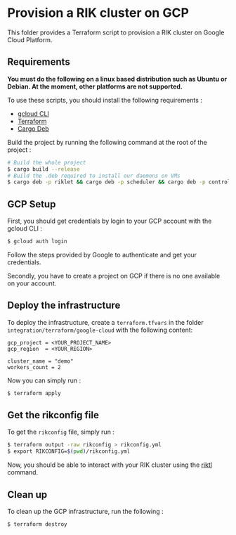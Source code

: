 # Provision a RIK cluster on GCP

This folder provides a Terraform script to provision a RIK cluster on Google Cloud Platform.

## Requirements

**You must do the following on a linux based distribution such as Ubuntu or Debian. At the moment, other platforms are not supported.**

To use these scripts, you should install the following requirements :

- [gcloud CLI](https://cloud.google.com/sdk/gcloud)
- [Terraform](https://www.terraform.io/)
- [Cargo Deb](https://crates.io/crates/cargo-deb)

Build the project by running the following command at the root of the project :

```bash
# Build the whole project
$ cargo build --release
# Build the .deb required to install our daemons on VMs
$ cargo deb -p riklet && cargo deb -p scheduler && cargo deb -p controller
```

## GCP Setup

First, you should get credentials by login to your GCP account with the gcloud CLI :

```bash
$ gcloud auth login
```

Follow the steps provided by Google to authenticate and get your credentials.

Secondly, you have to create a project on GCP if there is no one available on your account.

## Deploy the infrastructure

To deploy the infrastructure, create a `terraform.tfvars` in the folder `integration/terraform/google-cloud` with the following content:

```
gcp_project = <YOUR_PROJECT_NAME>
gcp_region  = <YOUR_REGION>

cluster_name = "demo"
workers_count = 2
```

Now you can simply run :

```bash
$ terraform apply
```

## Get the rikconfig file

To get the `rikconfig` file, simply run :

```bash
$ terraform output -raw rikconfig > rikconfig.yml
$ export RIKCONFIG=$(pwd)/rikconfig.yml
```

Now, you should be able to interact with your RIK cluster using the [riktl](../../../riktl/README.md) command.

## Clean up

To clean up the GCP infrastructure, run the following :

```bash
$ terraform destroy
```
